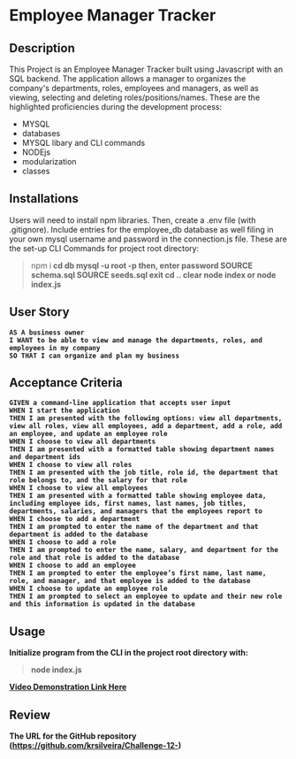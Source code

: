 # Employee Manager Tracker

## Description
This Project is an Employee Manager Tracker built using Javascript with an SQL backend. The application allows a manager to organizes the company's departments, roles, employees and managers, as well as viewing, selecting and deleting roles/positions/names. These are the highlighted proficiencies during the development process:
* MYSQL
* databases 
* MYSQL libary and CLI commands
* NODEjs
* modularization
* classes


## Installations

Users will need to install npm libraries. Then, create a .env file (with .gitignore). Include entries for the employee_db database as well filing in your own mysql username and password in the connection.js file. These are the set-up CLI Commands for project root directory:
> npm i<b>
> cd db<b>
> mysql -u root -p then, enter password<b>
> SOURCE schema.sql<b>
> SOURCE seeds.sql<b>
> exit<b>
> cd ..<b>
> clear<b>
> node index or node index.js<b>

## User Story
```
AS A business owner
I WANT to be able to view and manage the departments, roles, and employees in my company
SO THAT I can organize and plan my business
```

## Acceptance Criteria
```
GIVEN a command-line application that accepts user input
WHEN I start the application
THEN I am presented with the following options: view all departments, view all roles, view all employees, add a department, add a role, add an employee, and update an employee role
WHEN I choose to view all departments
THEN I am presented with a formatted table showing department names and department ids
WHEN I choose to view all roles
THEN I am presented with the job title, role id, the department that role belongs to, and the salary for that role
WHEN I choose to view all employees
THEN I am presented with a formatted table showing employee data, including employee ids, first names, last names, job titles, departments, salaries, and managers that the employees report to
WHEN I choose to add a department
THEN I am prompted to enter the name of the department and that department is added to the database
WHEN I choose to add a role
THEN I am prompted to enter the name, salary, and department for the role and that role is added to the database
WHEN I choose to add an employee
THEN I am prompted to enter the employee’s first name, last name, role, and manager, and that employee is added to the database
WHEN I choose to update an employee role
THEN I am prompted to select an employee to update and their new role and this information is updated in the database
```


## Usage
Initialize program from the CLI in the project root directory with: 

>node index.js

[Video Demonstration Link Here](https://drive.google.com/file/d/1c0kemdwgUEmFhWBX-Ez9Nuy8HzOgFCeo/view)


## Review
The URL for the GitHub repository (https://github.com/krsilveira/Challenge-12-)
